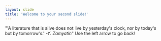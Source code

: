 ```yaml
---
layout: slide
title: 'Welcome to your second slide!'
---
```

"'A literature that is alive does not live by yesterday's clock, nor by today's but by tomorrow's.' *-Y. Zamyatin*"
Use the left arrow to go back!
